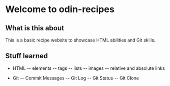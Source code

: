 # Welcome to  odin-recipes

## What is this about
This is a basic recipe website to showcase HTML abilities and Git skills.

## Stuff learned
- HTML
-- elements
-- tags
-- lists
-- images
-- relative and absolute links

- Git
-- Commit Messages
-- Git Log
-- Git Status
-- Git Clone

